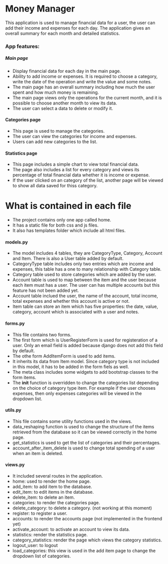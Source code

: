 # Money Manager
This application is used to manage financial data for a user, the user can add their income and expenses for each day. The application gives an overall summary for each month and detailed statistics.

### App features:
##### Main page
* Display financial data for each day in the main page.
* Ability to add income or expenses. It is required to choose a category, write the date of the operation and write the value and some notes.
* The main page has an overall summary including how much the user spent and how much money is remaining.
* The main page views only the operations for the current month, and it is possible to choose another month to view its data.
* The user can select a data to delete or modify it.

#### Categories page
* This page is used to manage the categories.
* The user can view the categories for income and expenses.
* Users can add new categories to the list.

#### Statistics page
* This page includes a simple chart to view total financial data.
* The page also includes a list for every category and views its percentage of total financial data whether it is income or expense.
* If the user clicked on an category of the list, another page will be viewed to show all data saved for thiss category.


# What is contained in each file
* The project contains only one app called home.
* It has a static file for both css and js files.
* It also has templates folder which include all html files.
#### models.py
* The model includes 4 tables, they are CategoryType, Category, Account and Item. There is also a User table added by default.
* CategoryType table includes only two entries which are income and expenses, this table has a one to many relationship with Category table.
* Category table used to store categories which are added by the user.
* Account table is used to map between the item and the user because each item must has a user. The user can has multiple accounts but this feature has not been added yet.
* Account table inclued the user, the name of the account, total income, total expenses and whether this account is active or not.
* Item table can store an item which has five properties: the date, value, category, account which is associated with a user and notes.

#### forms.py
* This file contains two forms.
* The first form which is UserRegisterForm is used for registeration of a user. Only an email field is added because django does not add this field by default.
* The othe form AddItemForm is used to add items.
* It inherits its data from Item model. Since category type is not included in this model, it has to be added in the form fiels as well.
* The meta class includes some widgets to add bootstrap classes to the form items.
* The __init__ function is overridden to change the categories list depending on the choice of category type item. For example if the user chooses expenses, then only expenses categories will be viewed in the dropdown list.

#### utils.py
* This file contains some utility functions used in the views.
* data_reshaping function is used to change the structure of the items retrieved from the database so it can be viewed correctly in the home page.
* get_statistics is used to get the list of categories and their percentages.
* account_after_item_delete is used to change total spending of a user when an item is deleted.

#### views.py
* It included several routes in the application.
* home: used to render the home page.
* add_item: to add item to the database.
* edit_item: to edit items in the database.
* delete_item: to delete an item.
* categories: to render the categories page.
* delete_category: to delete a category. (not working at this moment)
* register: to register a user.
* accounts: to render the accounts page (not implemented in the frontend yet)
* activate_account: to activate an account to view its data.
* statistics: render the statistics page.
* category_statistics: render the page which views the category statistics.
* logout_user: to logout
* load_categories: this view is used in the add item page to change the dropdown list of categories.
